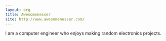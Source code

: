 ```yaml
---
layout: org
title: Awesomenesser
site: http://www.awesomenesser.com/
---
```

I am a computer engineer who enjoys making random electronics projects.
